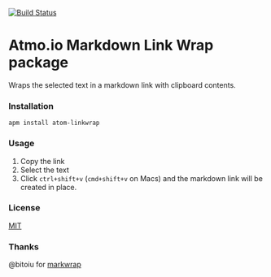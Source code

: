 [![Build Status](https://travis-ci.org/stoe/atom-linkwrap.svg?branch=master)](https://travis-ci.org/stoe/atom-linkwrap)

# Atmo.io Markdown Link Wrap package

Wraps the selected text in a markdown link with clipboard contents.


### Installation

```
apm install atom-linkwrap
```


### Usage

1. Copy the link
2. Select the text
3. Click `ctrl+shift+v` (`cmd+shift+v` on Macs) and the markdown link will be created in place.


### License

[MIT](./LICENSE)


### Thanks

@bitoiu for [markwrap](https://github.com/bitoiu/markwrap)
